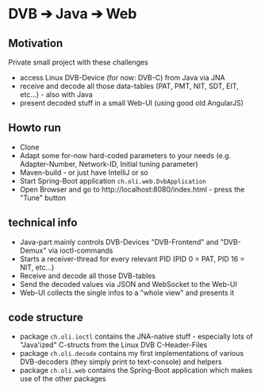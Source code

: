 # DVB ➔ Java ➔ Web

## Motivation
Private small project with these challenges
- access Linux DVB-Device (for now: DVB-C) from Java via JNA
- receive and decode all those data-tables (PAT, PMT, NIT, SDT, EIT, etc...) - also with Java
- present decoded stuff in a small Web-UI (using good old AngularJS)

## Howto run
- Clone
- Adapt some for-now hard-coded parameters to your needs (e.g. Adapter-Number, Network-ID, Initial tuning parameter)
- Maven-build - or just have IntelliJ or so
- Start Spring-Boot application `ch.oli.web.DvbApplication`
- Open Browser and go to http://localhost:8080/index.html - press the "Tune" button

## technical info
- Java-part mainly controls DVB-Devices "DVB-Frontend" and "DVB-Demux" via ioctl-commands
- Starts a receiver-thread for every relevant PID (PID 0 = PAT, PID 16 = NIT, etc...)
- Receive and decode all those DVB-tables
- Send the decoded values via JSON and WebSocket to the Web-UI
- Web-UI collects the single infos to a "whole view" and presents it

## code structure
- package `ch.oli.ioctl` contains the JNA-native stuff - especially lots of "Java'ized" C-structs from the Linux DVB C-Header-Files
- package `ch.oli.decode` contains my first implementations of various DVB-decoders (they simply print to text-console) and helpers
- package `ch.oli.web` contains the Spring-Boot application which makes use of the other packages 